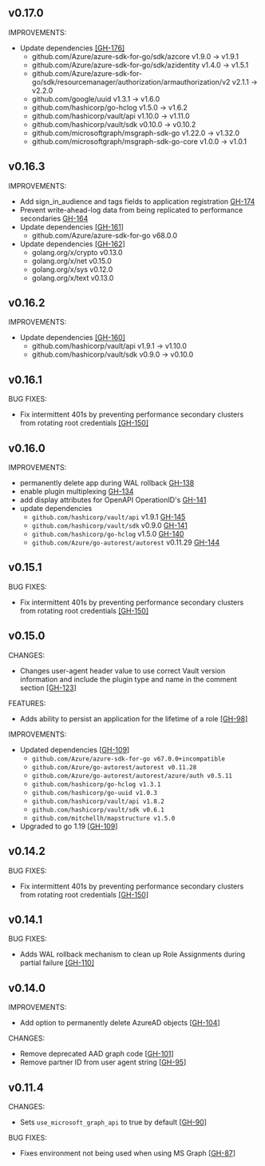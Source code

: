 ## v0.17.0

IMPROVEMENTS:
* Update dependencies [[GH-176]](https://github.com/hashicorp/vault-plugin-secrets-azure/pull/176)
  * github.com/Azure/azure-sdk-for-go/sdk/azcore v1.9.0 -> v1.9.1
  * github.com/Azure/azure-sdk-for-go/sdk/azidentity v1.4.0 -> v1.5.1
  * github.com/Azure/azure-sdk-for-go/sdk/resourcemanager/authorization/armauthorization/v2 v2.1.1 -> v2.2.0
  * github.com/google/uuid v1.3.1 -> v1.6.0
  * github.com/hashicorp/go-hclog v1.5.0 -> v1.6.2
  * github.com/hashicorp/vault/api v1.10.0 -> v1.11.0
  * github.com/hashicorp/vault/sdk v0.10.0 -> v0.10.2
  * github.com/microsoftgraph/msgraph-sdk-go v1.22.0 -> v1.32.0
  * github.com/microsoftgraph/msgraph-sdk-go-core v1.0.0 -> v1.0.1

## v0.16.3

IMPROVEMENTS:
* Add sign_in_audience and tags fields to application registration [GH-174](https://github.com/hashicorp/vault-plugin-secrets-azure/pull/174)
* Prevent write-ahead-log data from being replicated to performance secondaries [GH-164](https://github.com/hashicorp/vault-plugin-secrets-azure/pull/164)
* Update dependencies [[GH-161]](https://github.com/hashicorp/vault-plugin-secrets-azure/pull/161)
  * github.com/Azure/azure-sdk-for-go v68.0.0
* Update dependencies [[GH-162]](https://github.com/hashicorp/vault-plugin-secrets-azure/pull/162)
  * golang.org/x/crypto v0.13.0
  * golang.org/x/net v0.15.0
  * golang.org/x/sys v0.12.0
  * golang.org/x/text v0.13.0

## v0.16.2

IMPROVEMENTS:
* Update dependencies [[GH-160]](https://github.com/hashicorp/vault-plugin-secrets-azure/pull/160)
  * github.com/hashicorp/vault/api v1.9.1 -> v1.10.0
  * github.com/hashicorp/vault/sdk v0.9.0 -> v0.10.0

## v0.16.1

BUG FIXES:
* Fix intermittent 401s by preventing performance secondary clusters from rotating root credentials [[GH-150]](https://github.com/hashicorp/vault-plugin-secrets-azure/pull/150)

## v0.16.0

IMPROVEMENTS:

* permanently delete app during WAL rollback [GH-138](https://github.com/hashicorp/vault-plugin-secrets-azure/pull/138)
* enable plugin multiplexing [GH-134](https://github.com/hashicorp/vault-plugin-secrets-azure/pull/134)
* add display attributes for OpenAPI OperationID's [GH-141](https://github.com/hashicorp/vault-plugin-secrets-azure/pull/141)
* update dependencies
  * `github.com/hashicorp/vault/api` v1.9.1 [GH-145](https://github.com/hashicorp/vault-plugin-secrets-azure/pull/145)
  * `github.com/hashicorp/vault/sdk` v0.9.0 [GH-141](https://github.com/hashicorp/vault-plugin-secrets-azure/pull/141)
  * `github.com/hashicorp/go-hclog` v1.5.0 [GH-140](https://github.com/hashicorp/vault-plugin-secrets-azure/pull/140)
  * `github.com/Azure/go-autorest/autorest` v0.11.29 [GH-144](https://github.com/hashicorp/vault-plugin-secrets-azure/pull/144)

## v0.15.1

BUG FIXES:

* Fix intermittent 401s by preventing performance secondary clusters from rotating root credentials [[GH-150]](https://github.com/hashicorp/vault-plugin-secrets-azure/pull/150)

## v0.15.0

CHANGES:

* Changes user-agent header value to use correct Vault version information and include
  the plugin type and name in the comment section [[GH-123]](https://github.com/hashicorp/vault-plugin-secrets-azure/pull/123)

FEATURES:

* Adds ability to persist an application for the lifetime of a role [[GH-98]](https://github.com/hashicorp/vault-plugin-secrets-azure/pull/98)

IMPROVEMENTS:

* Updated dependencies [[GH-109](https://github.com/hashicorp/vault-plugin-secrets-azure/pull/109)]
    * `github.com/Azure/azure-sdk-for-go v67.0.0+incompatible`
    * `github.com/Azure/go-autorest/autorest v0.11.28`
    * `github.com/Azure/go-autorest/autorest/azure/auth v0.5.11`
    * `github.com/hashicorp/go-hclog v1.3.1`
    * `github.com/hashicorp/go-uuid v1.0.3`
    * `github.com/hashicorp/vault/api v1.8.2`
    * `github.com/hashicorp/vault/sdk v0.6.1`
    * `github.com/mitchellh/mapstructure v1.5.0`
* Upgraded to go 1.19 [[GH-109](https://github.com/hashicorp/vault-plugin-secrets-azure/pull/109)]

## v0.14.2

BUG FIXES:

* Fix intermittent 401s by preventing performance secondary clusters from rotating root credentials [[GH-150]](https://github.com/hashicorp/vault-plugin-secrets-azure/pull/150)

## v0.14.1

BUG FIXES:

* Adds WAL rollback mechanism to clean up Role Assignments during partial failure [[GH-110]](https://github.com/hashicorp/vault-plugin-secrets-azure/pull/110)

## v0.14.0

IMPROVEMENTS:

* Add option to permanently delete AzureAD objects [[GH-104](https://github.com/hashicorp/vault-plugin-secrets-azure/pull/104)]

CHANGES:

* Remove deprecated AAD graph code [[GH-101](https://github.com/hashicorp/vault-plugin-secrets-azure/pull/101)]
* Remove partner ID from user agent string [[GH-95](https://github.com/hashicorp/vault-plugin-secrets-azure/pull/95)]

## v0.11.4

CHANGES:

* Sets `use_microsoft_graph_api` to true by default [[GH-90](https://github.com/hashicorp/vault-plugin-secrets-azure/pull/90)]

BUG FIXES:

* Fixes environment not being used when using MS Graph [[GH-87](https://github.com/hashicorp/vault-plugin-secrets-azure/pull/87)]
